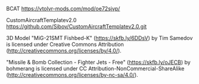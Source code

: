 BCAT
https://vtolvr-mods.com/mod/oe72sjvp/

CustomAircraftTemplatev2.0
https://github.com/Sibov/CustomAircraftTemplatev2.0.git

3D Model
"MiG-21SMT Fishbed-K" (https://skfb.ly/6DDsV) by Tim Samedov is licensed under Creative Commons Attribution (http://creativecommons.org/licenses/by/4.0/).

"Missile & Bomb Collection - Fighter Jets - Free" (https://skfb.ly/oJECB) by bohmerang is licensed under CC Attribution-NonCommercial-ShareAlike (http://creativecommons.org/licenses/by-nc-sa/4.0/).
